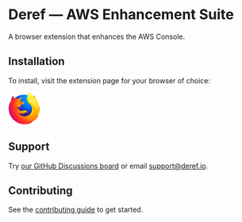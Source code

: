 # Deref — AWS Enhancement Suite

A browser extension that enhances the AWS Console.

## Installation

To install, visit the extension page for your browser of choice:

[![Firefox](assets/firefox.png 'Firefox')](https://addons.mozilla.org/addon/deref/)

## Support

Try [our GitHub Discussions board](https://github.com/deref/deref-browser-extensions/discussions) or email [support@deref.io](mailto:support.deref.io).

## Contributing

See the [contributing guide](./CONTRIBUTING.md) to get started.
